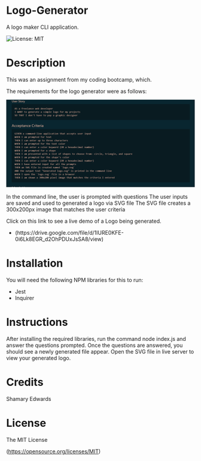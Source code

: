 # Logo-Generator

A logo maker CLI application.

 ![License: MIT](https://img.shields.io/badge/License-MIT-yellow.svg)



# Description

This was an assignment from my coding bootcamp, which.

The requirements for the logo generator were as follows:

![*:](https://github.com/SK-Edwards/Logo-Generator/blob/main/Utils/images/Screenshot%202023-05-08%20154551.png)

In the command line, the user is prompted with questions
The user inputs are saved and used to generated a logo via SVG file
The SVG file creates a 300x200px image that matches the user criteria


Click on this link to see a live demo of a Logo being generated.

* <link>(https://drive.google.com/file/d/1lURE0KFE-0i6Lk8EGR_d2OhPDUxJsSA8/view)

# Installation
You will need the following NPM libraries for this to run:


* Jest
* Inquirer


# Instructions

After installing the required libraries, run the command node index.js and answer the questions prompted. Once the questions are answered, you should see a newly generated file appear. Open the SVG file in  live server to view your generated logo.


  # Credits
  Shamary Edwards

   # License 
  The MIT License
   
  (https://opensource.org/licenses/MIT)
  
